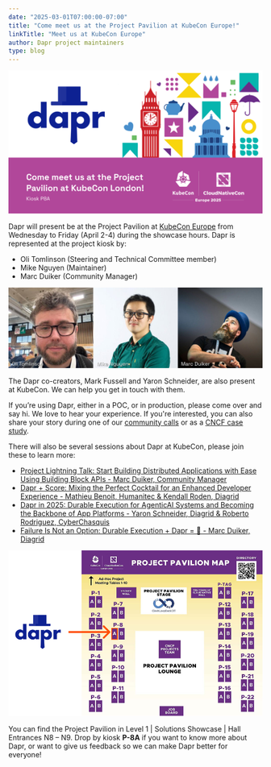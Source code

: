 ```yaml
---
date: "2025-03-01T07:00:00-07:00"
title: "Come meet us at the Project Pavilion at KubeCon Europe!"
linkTitle: "Meet us at KubeCon Europe"
author: Dapr project maintainers
type: blog
---
```


![Dapr at KubeCon Europe 2025](dapr-kubecon-london-header-v1.png)

Dapr will present be at the Project Pavilion at [KubeCon Europe](https://events.linuxfoundation.org/kubecon-cloudnativecon-europe/) from Wednesday to Friday (April 2-4) during the showcase hours. Dapr is represented at the project kiosk by:

- Oli Tomlinson (Steering and Technical Committee member)
- Mike Nguyen (Maintainer)
- Marc Duiker (Community Manager)

![Dapr representatives](dapr-representatives.jpg)

The Dapr co-creators, Mark Fussell and Yaron Schneider, are also present at KubeCon. We can help you get in touch with them.

If you’re using Dapr, either in a POC, or in production, please come over and say hi. We love to hear your experience. If you're interested, you can also share your story during one of our [community calls](https://www.youtube.com/@daprdev/streams) or as a [CNCF case study](https://www.cncf.io/case-studies/?_sft_lf-project=dapr).

There will also be several sessions about Dapr at KubeCon, please join these to learn more:

- [Project Lightning Talk: Start Building Distributed Applications with Ease Using Building Block APIs - Marc Duiker, Community Manager](https://sched.co/1tcwX)
- [Dapr + Score: Mixing the Perfect Cocktail for an Enhanced Developer Experience - Mathieu Benoit, Humanitec & Kendall Roden, Diagrid](https://sched.co/1txGi)
- [Dapr in 2025: Durable Execution for AgenticAI Systems and Becoming the Backbone of App Platforms - Yaron Schneider, Diagrid & Roberto Rodriguez, CyberChasquis](https://sched.co/1tcyT)
- [Failure Is Not an Option: Durable Execution + Dapr = 🚀 - Marc Duiker, Diagrid](https://sched.co/1txBF)

![KubeCon Europe Project Pavilion](dapr-kubecon-london-2025-project-pavilion-map-v1.png)

You can find the Project Pavilion in Level 1 | Solutions Showcase | Hall Entrances N8 – N9. Drop by kiosk **P-8A** if you want to know more about Dapr, or want to give us feedback so we can make Dapr better for everyone!
